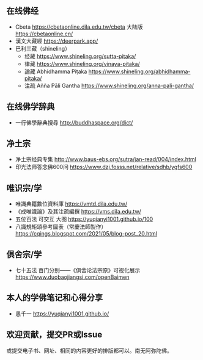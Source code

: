 
## 在线佛经
* Cbeta https://cbetaonline.dila.edu.tw/cbeta 大陆版 https://cbetaonline.cn/ 
* 漢文大藏經 https://deerpark.app/
* 巴利三藏（shineling）
  * 经藏 https://www.shineling.org/sutta-pitaka/
  * 律藏 https://www.shineling.org/vinaya-pitaka/
  * 論藏 Abhidhamma Piṭaka https://www.shineling.org/abhidhamma-pitaka/
  * 注疏 Añña Pāli Gantha https://www.shineling.org/anna-pali-gantha/

## 在线佛学辞典
* 一行佛學辭典搜尋 http://buddhaspace.org/dict/

## 净土宗
* 净土宗经典专集 http://www.baus-ebs.org/sutra/jan-read/004/index.html
* 印光法师答念佛600问 https://www.dzj.fosss.net/relative/sdhb/ygfs600 

## 唯识宗/学
* 唯識典籍數位資料庫 https://vmtd.dila.edu.tw/ 
* 《成唯識論》及其注疏編撰 https://vms.dila.edu.tw/
* 五位百法 可交互 大图 https://yuqianyi1001.github.io/100
* 八識規矩頌參考圖表（常慶法師製作） https://cqings.blogspot.com/2021/05/blog-post_20.html

## 俱舍宗/学 
* 七十五法 百门分别——《俱舍论法宗原》可视化展示 https://www.duobaojiangsi.com/openBaimen 

## 本人的学佛笔记和心得分享
* 愚千一 https://yuqianyi1001.github.io/


## 欢迎贡献，提交PR或Issue

或提交电子书、网址、相同的内容更好的排版都可以。南无阿弥陀佛。
